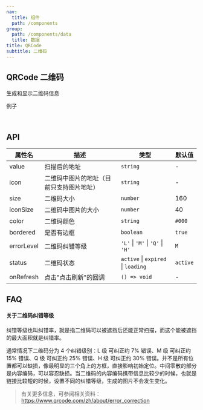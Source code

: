 ```yaml
---
nav:
  title: 组件
  path: /components
group:
  path: /components/data
  title: 数据
title: QRCode
subtitle: 二维码
---
```


## QRCode 二维码

生成和显示二维码信息

例子

<br />

<code src="./__demo__/basis.tsx"></code>

## API

| 属性名     | 描述                                     | 类型                               | 默认值   |
| ---------- | ---------------------------------------- | ---------------------------------- | -------- |
| value      | 扫描后的地址                             | `string`                           | -        |
| icon       | 二维码中图片的地址（目前只支持图片地址） | `string`                           | -        |
| size       | 二维码大小                               | `number`                           | 160      |
| iconSize   | 二维码中图片的大小                       | `number`                           | 40       |
| color      | 二维码颜色                               | `string`                           | `#000`   |
| bordered   | 是否有边框                               | `boolean`                          | `true`   |
| errorLevel | 二维码纠错等级                           | `'L'` \| `'M'` \| `'Q'` \| `'H'`   | `M`      |
| status     | 二维码状态                               | `active` \| `expired` \| `loading` | `active` |
| onRefresh  | 点击"点击刷新"的回调                     | `() => void`                       | -        |

## FAQ

#### 关于二维码纠错等级

纠错等级也叫纠错率，就是指二维码可以被遮挡后还能正常扫描，而这个能被遮挡的最大面积就是纠错率。

通常情况下二维码分为 4 个纠错级别：L 级 可纠正约 7% 错误、M 级 可纠正约 15% 错误、Q 级 可纠正约 25% 错误、H 级 可纠正约 30% 错误。并不是所有位置都可以缺损，像最明显的三个角上的方框，直接影响初始定位。中间零散的部分是内容编码，可以容忍缺损。当二维码的内容编码携带信息比较少的时候，也就是链接比较短的时候，设置不同的纠错等级，生成的图片不会发生变化。

> 有关更多信息，可参阅相关资料：https://www.qrcode.com/zh/about/error_correction

